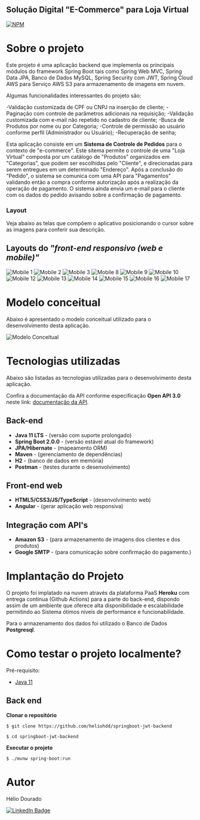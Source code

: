 ## Solução Digital "E-Commerce" para Loja Virtual

[![NPM](https://img.shields.io/npm/l/react)](https://github.com/heliohdd/hdsdeliver-sds2/blob/main/LICENSE) 

# Sobre o projeto
Este projeto é uma aplicação backend que implementa os principais módulos do framework Spring Boot tais como Spring Web MVC, Spring Data JPA,  Banco de Dados MySQL, Spring Security com JWT, Spring Cloud AWS para Serviço AWS S3 para armazenamento de imagens em nuvem.

Algumas funcionalidades interessantes do projeto são:

-Validação customizada de CPF ou CNPJ na inserção de cliente;
-Paginação com controle de parâmetros adicionais na requisição;
-Validação customizada com e-mail não repetido no cadastro de cliente;
-Busca de Produtos por nome ou por Categoria;
-Controle de permissão ao usuário conforme perfil (Administrador ou Usuário);
-Recuperação de senha;

Esta aplicação consiste em um <strong>Sistema de Controle de Pedidos</strong> para o contexto de "e-commerce". Este sitema permite o controle de uma "Loja Virtual" composta por um catálogo de "Produtos" organizados em "Categorias", que podem ser escolhidas pelo "Cliente", e direcionadas para serem entregues em um determinado "Endereço". Após a conclusão do "Pedido", o sistema se comunica com uma API para "Pagamentos" validando então a compra conforme autorização após a realização da operação de pagamento. O sistema ainda envia um e-mail para o cliente com os dados do pedido avisando sobre a confirmação de pagamento.

### Layout
Veja abaixo as telas que compõem o aplicativo posicionando o cursor sobre as imagens para conferir sua descrição.

## Layouts do <strong><i>"front-end responsivo (web e mobile)"</i></strong>

![Mobile 1](https://github.com/heliohdd/assets/blob/main/raw/main/spring-ionic/mobile1.png "Tela inicial")
![Mobile 2](https://github.com/heliohdd/assets/blob/main/raw/main/spring-ionic/mobile2.png "Tela de Login")
![Mobile 3](https://github.com/heliohdd/assets/blob/main/raw/main/spring-ionic/mobile3.png "Tela de Categorias")
![Mobile 8](https://github.com/heliohdd/assets/blob/main/raw/main/spring-ionic/mobile8.png "Categoria Informática")
![Mobile 9](https://github.com/heliohdd/assets/blob/main/raw/main/spring-ionic/mobile9.png "Produto TV")
![Mobile 10](https://github.com/heliohdd/assets/blob/main/raw/main/spring-ionic/mobile10.png "Seleção do Produto")
![Mobile 12](https://github.com/heliohdd/assets/blob/main/raw/main/spring-ionic/mobile12.png "Produto Colcha")
![Mobile 13](https://github.com/heliohdd/assets/blob/main/raw/main/spring-ionic/mobile13.png "Finalizar Pedido")
![Mobile 14](https://github.com/heliohdd/assets/blob/main/raw/main/spring-ionic/mobile14.png "Selecionar Endereço")
![Mobile 15](https://github.com/heliohdd/assets/blob/main/raw/main/spring-ionic/mobile15.png "Forma de Pagamento")
![Mobile 16](https://github.com/heliohdd/assets/blob/main/raw/main/spring-ionic/mobile16.png "Conferir Pedido Tela 1")
![Mobile 17](https://github.com/heliohdd/assets/blob/main/raw/main/spring-ionic/mobile17.png "Conferir Pedido Tela 2")

<!-- 
![Mobile 4](https://github.com/heliohdd/assets/blob/main/raw/main/spring-ionic/mobile4.png "XXXXXXXXXXXXXXXXXX")
![Mobile 5](https://github.com/heliohdd/assets/blob/main/raw/main/spring-ionic/mobile5.png "XXXXXXXXXXXXXXXXXX")
![Mobile 6](https://github.com/heliohdd/assets/blob/main/raw/main/spring-ionic/mobile6.png "XXXXXXXXXXXXXXXXXX")
![Mobile 7](https://github.com/heliohdd/assets/blob/main/raw/main/spring-ionic/mobile7.png "XXXXXXXXXXXXXXXXXX")
![Mobile 11](https://github.com/heliohdd/assets/blob/main/raw/main/spring-ionic/mobile11.png "XXXXXXXXXXXXXXXXXX")
-->

# Modelo conceitual

Abaixo é apresentado o modelo conceitual utilizado para o desenvolvimento desta aplicação.

![Modelo Conceitual](https://github.com/heliohdd/assets/blob/main/raw/main/spring-ionic/modelo-conceitual-spring-ionic.png)

# Tecnologias utilizadas

Abaixo são listadas as tecnologias utilizadas para o desenvolvimento desta aplicação.

Confira a documentação da API conforme especificação <b>Open API 3.0</b> neste link: 
 [documentação da API](https://app.swaggerhub.com/apis-docs/heliohdd5/cursomc/1.0#/).
 
## Back-end

- <b>Java 11 LTS</b> - (versão com suporte prolongado)
- <b>Spring Boot 2.0.0</b> - (versão estável atual do framework)
- <b>JPA/Hibernate</b> - (mapeamento ORM)
- <b>Maven</b> - (gerenciamento de dependências)
- <b>H2</b> - (banco de dados em memória)
- <b>Postman</b> - (testes durante o desenvolvimento)
## Front-end web
- <b>HTML5/CSS3/JS/TypeScript</b> - (desenvolvimento web)
- <b>Angular</b> - (gerar aplicação web responsiva)
## Integração com API's
- <b>Amazon S3</b> - (para armazenamento de imagens dos clientes e dos produtos)
- <b>Google SMTP</b> - (para comunicação sobre confirmação do pagamento.)

# Implantação do Projeto
O projeto foi implatado na nuvem através da plataforma PaaS <strong>Heroku</strong> com entrega contínua (Github Actions) para a parte do back-end, dispondo assim de um ambiente que oferece alta disponibilidade e escalabilidade permitindo ao Sistema ótimos níveis de performance e funcionabilidade.

Para o armazenamento dos dados foi utilizado o Banco de Dados <strong>Postgresql</strong>.

# Como testar o projeto localmente?

Pré-requisito:
- [Java 11](https://www.oracle.com/br/java/technologies/javase-jdk11-downloads.html)
## Back end

**Clonar o repositório**

```
$ git clone https://github.com/heliohdd/springboot-jwt-backend

$ cd springboot-jwt-backend
```

**Executar o projeto**

```
$ ./mvnw spring-boot:run
```

# Autor
Hélio Dourado

[![LinkedIn Badge](https://img.shields.io/badge/-LinkedIn-blue?style=flat-square&logo=Linkedin&logoColor=white&link=https://www.linkedin.com/in/heliohdd/)](https://www.linkedin.com/in/heliohdd/)
